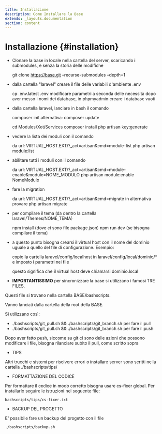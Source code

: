```yaml
---
title: Installazione
description: Come Installare la Base
extends: _layouts.documentation
section: content
---
```


# Installazione {#installation}

* Clonare la base in locale nella cartella del server, scaricando i submodules, e senza la storia delle modifiche

    git clone https://base.git –recurse-submodules –depth=1

* dalla cartella "laravel" creare il file delle variabili d'ambiente .env 
    
    cp .env.latest .env
    modificare parametri a seconda delle necessità
    dopo aver messo i nomi dei database, in phpmyadmin creare i database vuoti

* dalla cartella laravel, lanciare in bash il comando

    composer init
    alternativa: composer update
    
    cd Modules/Xot/Services
    composer install
    php artisan key:generate

* vedere la lista dei moduli con il comando

    da url: VIRTUAL_HOST.EXT/?_act=artisan&cmd=module-list
    php artisan module:list 

* abilitare tutti i moduli con il comando

    da url: VIRTUAL_HOST.EXT/?_act=artisan&cmd=module-enable&module=NOME_MODULO
    php artisan module:enable NomeModulo

* fare la migration

    da url: VIRTUAL_HOST.EXT/?_act=artisan&cmd=migrate
    in alternativa provare php artisan migrate

* per compilare il tema (da dentro la cartella laravel/Themes/NOME_TEMA)

    npm install (dove ci sono file package.json)
    npm run dev (se bisogna compilare il tema)

* a questo punto bisogna crearsi il virtual host con il nome del dominio uguale a quello del file di configurazione. Esempio:

    copio la cartella laravel/config/localhost in laravel/config/local/dominio/* e imposto i parametri nei file

    questo significa che il virtual host deve chiamarsi dominio.local

* **IMPORTANTISSIMO** per sincronizzare la base si utilizzano i famosi TRE FILES. 

Questi file si trovano nella cartella BASE/bashscripts.

Vanno lanciati dalla cartella della root della BASE.

Si utilizzano così:

- ./bashscripts/git_pull.sh && ./bashscripts/git_branch.sh per fare il pull
- ./bashscripts/git_pull.sh && ./bashscripts/git_branch.sh per fare il push

Dopo aver fatto push, siccome su git ci sono delle azioni che possono modificare i file, bisogna rilanciare subito il pull, come scritto sopra

* TIPS

Altri trucchi e sistemi per risolvere errori o installare server sono scritti nella cartella ./bashscripts/tips/

* FORMATTAZIONE DEL CODICE

Per formattare il codice in modo corretto bisogna usare cs-fixer global. Per installarlo seguire le istruzioni nel seguente file:

    bashscripts/tips/cs-fixer.txt

* BACKUP DEL PROGETTO

E' possibile fare un backup del progetto con il file

    ./bashscripts/backup.sh